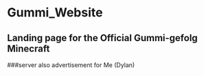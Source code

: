 # Gummi_Website
## Landing page for the Official Gummi-gefolg Minecraft





###server also advertisement for Me (Dylan)
